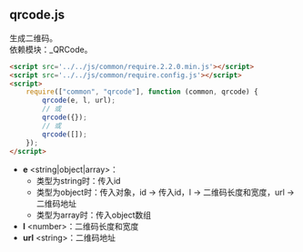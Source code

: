 ## qrcode.js

生成二维码。   
依赖模块：_QRCode。
```html
<script src='../../js/common/require.2.2.0.min.js'></script>
<script src='../../js/common/require.config.js'></script>
<script>
    require(["common", "qrcode"], function (common, qrcode) {
        qrcode(e, l, url);
        // 或
        qrcode({});
        // 或
        qrcode([]);
    });
</script>
```
* **e** &lt;string|object|array&gt;：
    * 类型为string时：传入id
    * 类型为object时：传入对象，id -> 传入id，l -> 二维码长度和宽度，url -> 二维码地址
    * 类型为array时：传入object数组
* **l** &lt;number&gt;：二维码长度和宽度
* **url** &lt;string&gt;：二维码地址